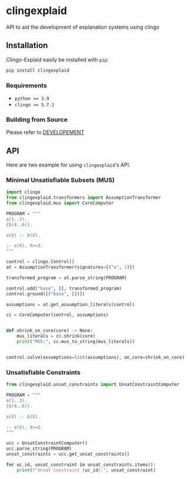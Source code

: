 # clingexplaid

API to aid the development of explanation systems using clingo

## Installation

Clingo-Explaid easily be installed with `pip`:

```bash
pip install clingexplaid
```

### Requirements

- `python >= 3.9`
- `clingo >= 5.7.1`

### Building from Source

Please refer to [DEVELOPEMENT](DEVELOPMENT.md)

## API

Here are two example for using `clingexplaid`'s API.

### Minimal Unsatisfiable Subsets (MUS)

```python
import clingo
from clingexplaid.transformers import AssumptionTransformer
from clingexplaid.mus import CoreComputer

PROGRAM = """
a(1..3).
{b(4..6)}.

a(X) :- b(X).

:- a(X), X>=3.
"""

control = clingo.Control()
at = AssumptionTransformer(signatures={("a", 1)})

transformed_program = at.parse_string(PROGRAM)

control.add("base", [], transformed_program)
control.ground([("base", [])])

assumptions = at.get_assumption_literals(control)

cc = CoreComputer(control, assumptions)


def shrink_on_core(core) -> None:
    mus_literals = cc.shrink(core)
    print("MUS:", cc.mus_to_string(mus_literals))


control.solve(assumptions=list(assumptions), on_core=shrink_on_core)
```

### Unsatisfiable Constraints

```python
from clingexplaid.unsat_constraints import UnsatConstraintComputer

PROGRAM = """
a(1..3).
{b(4..6)}.

a(X) :- b(X).

:- a(X), X>=3.
"""

ucc = UnsatConstraintComputer()
ucc.parse_string(PROGRAM)
unsat_constraints = ucc.get_unsat_constraints()

for uc_id, unsat_constraint in unsat_constraints.items():
    print(f"Unsat Constraint {uc_id}:", unsat_constraint)
```
